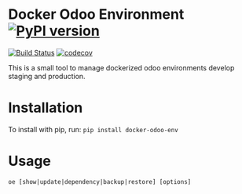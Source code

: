 # Docker Odoo Environment [![PyPI version](https://badge.fury.io/py/docker-odoo-env.svg)](https://badge.fury.io/py/docker-odoo-env)

[![Build Status](https://travis-ci.org/jobiols/docker_odoo_env.svg?branch=master)](https://travis-ci.org/jobiols/docker_odoo_env)
[![codecov](https://codecov.io/gh/jobiols/docker_odoo_env/branch/master/graph/badge.svg)](https://codecov.io/gh/jobiols/docker_odoo_env)

This is a small tool to manage dockerized odoo environments develop
staging and production.

# Installation

To install with pip, run: `pip install docker-odoo-env`

# Usage

    oe [show|update|dependency|backup|restore] [options]
